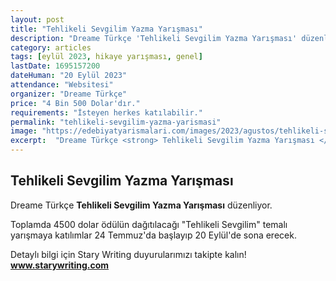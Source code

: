 ```yaml
---
layout: post
title: "Tehlikeli Sevgilim Yazma Yarışması"
description: "Dreame Türkçe 'Tehlikeli Sevgilim Yazma Yarışması' düzenliyor."
category: articles
tags: [eylül 2023, hikaye yarışması, genel]
lastDate: 1695157200
dateHuman: "20 Eylül 2023"
attendance: "Websitesi"
organizer: "Dreame Türkçe"
price: "4 Bin 500 Dolar'dır."
requirements: "İsteyen herkes katılabilir."
permalink: "tehlikeli-sevgilim-yazma-yarismasi"
image: "https://edebiyatyarismalari.com/images/2023/agustos/tehlikeli-sevgilim-yazma-yarismasi.jpg"
excerpt:  "Dreame Türkçe <strong> Tehlikeli Sevgilim Yazma Yarışması </strong> düzenliyor."
---
```


## Tehlikeli Sevgilim Yazma Yarışması
Dreame Türkçe **Tehlikeli Sevgilim Yazma Yarışması** düzenliyor.  

Toplamda 4500 dolar ödülün dağıtılacağı "Tehlikeli Sevgilim" temalı yarışmaya katılımlar 24 Temmuz'da başlayıp 20 Eylül'de sona erecek.

Detaylı bilgi için Stary Writing duyurularımızı takipte kalın!
**www.starywriting.com**